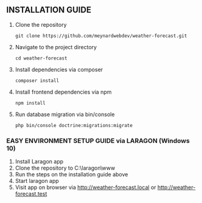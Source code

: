 ## INSTALLATION GUIDE

1. Clone the repository
    ```
    git clone https://github.com/meynardwebdev/weather-forecast.git
    ```
1. Navigate to the project directory
    ```
    cd weather-forecast
    ```
1. Install dependencies via composer
    ```
    composer install
    ```
1. Install frontend dependencies via npm
    ```
    npm install
    ```
1. Run database migration via bin/console
    ```
    php bin/console doctrine:migrations:migrate
    ```


### EASY ENVIRONMENT SETUP GUIDE via LARAGON (Windows 10)
1. Install Laragon app
1. Clone the repository to C:\laragon\www
1. Run the steps on the installation guide above
1. Start laragon app
1. Visit app on browser via http://weather-forecast.local or http://weather-forecast.test
